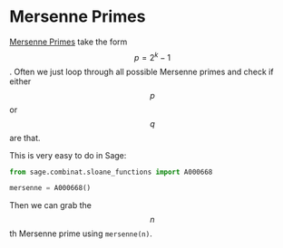 # Mersenne Primes

[Mersenne Primes](https://en.wikipedia.org/wiki/Mersenne\_prime) take the form $$p = 2^k - 1$$. Often we just loop through all possible Mersenne primes and check if either $$p$$ or $$q$$ are that.

This is very easy to do in Sage:

```python
from sage.combinat.sloane_functions import A000668

mersenne = A000668()
```

Then we can grab the $$n$$th Mersenne prime using `mersenne(n)`.
